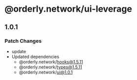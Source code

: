 # @orderly.network/ui-leverage

## 1.0.1

### Patch Changes

- update
- Updated dependencies
  - @orderly.network/hooks@1.5.11
  - @orderly.network/types@1.5.11
  - @orderly.network/ui@1.0.1
